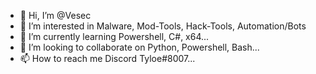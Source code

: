 - 👋 Hi, I’m @Vesec
- 👀 I’m interested in Malware, Mod-Tools, Hack-Tools, Automation/Bots 
- 🌱 I’m currently learning Powershell, C#, x64...
- 💞️ I’m looking to collaborate on Python, Powershell, Bash...
- 📫 How to reach me Discord Tyloe#8007...

<!---
Vesec/Vesec is a ✨ special ✨ repository because its `README.md` (this file) appears on your GitHub profile.
You can click the Preview link to take a look at your changes.
--->
